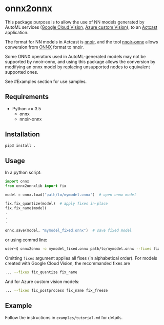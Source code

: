 # onnx2onnx

This package purpose is to allow the use of NN models generated by AutoML services ([Google Cloud Vision](https://cloud.google.com/vision/overview/docs#automl-vision),
[Azure custom Vision](https://azure.microsoft.com/en-us/services/cognitive-services/custom-vision-service/)),
to an [Actcast](https://actcast.io/) application.

The format for NN models in Actcast is [nnoir](https://github.com/Idein/nnoir), and the tool [nnoir-onnx](https://pypi.org/project/nnoir-onnx/) allows conversion from [ONNX](https://github.com/onnx/onnx) format to nnoir.

Some ONNX operators used in AutoML-generated models may not be supported by nnoir-onnx, and using this package allows the conversion by modifying an onnx model by replacing unsupported nodes to equivalent supported ones.

See #Examples section for use samples.

## Requirements

- Python >= 3.5
  - onnx
  - nnoir-onnx

## Installation

```bash
pip3 install .
```

## Usage

In a python script:

```python
import onnx
from onnx2onnxlib import fix

model = onnx.load("path/to/mymodel.onnx")  # open onnx model

fix.fix_quantize(model)  # apply fixes in-place
fix.fix_name(model)
.
.
.

onnx.save(model, "mymodel_fixed.onnx")  # save fixed model
```

or using commd line:

```bash
user~$ onnx2onnx -o mymodel_fixed.onnx path/to/mymodel.onnx --fixes fix_quantize fix_name
```

Omitting `fixes` argument applies all fixes (in alphabetical order).
For models created with Google Cloud Vision, the recommanded fixes are

```bash
... --fixes fix_quantize fix_name
```

And for Azure custom vision models:

```bash
... --fixes fix_postprocess fix_name fix_freeze
```

## Example

Follow the instructions in `examples/tutorial.md` for details.

